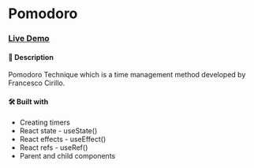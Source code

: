 # Pomodoro

### [Live Demo](https://itsjoseantonio.github.io/pomodoro/)

#### 📝 Description

Pomodoro Technique which is a time management method developed by Francesco Cirillo.

#### 🛠️ Built with

- Creating timers
- React state - useState()
- React effects - useEffect()
- React refs - useRef()
- Parent and child components
